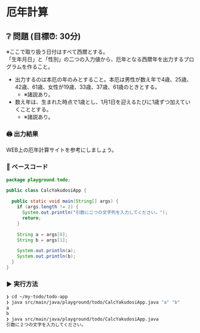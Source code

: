 # 厄年計算

## ❔ 問題 (目標⏰: 30分)

※ここで取り扱う日付はすべて西暦とする。  
「生年月日」と「性別」の二つの入力値から、厄年となる西暦年を出力するプログラムを作ること。

- 出力するのは本厄の年のみとすること。本厄は男性が数え年で4歳、25歳、42歳、61歳、女性が19歳、33歳、37歳、61歳のときとする。
  - ※諸説あり。
- 数え年は、生まれた時点で1歳とし、1月1日を迎えるたびに1歳ずつ加えていくこととする。
  - ※諸説あり。

### 🖨️ 出力結果

WEB上の厄年計算サイトを参考にしましょう。

### 🔰 ベースコード

```java title="CalcYakudosiApp.java"
package playground.todo;

public class CalcYakudosiApp {

  public static void main(String[] args) {
    if (args.length != 2) {
      System.out.println("引数に二つの文字列を入力してください。");
      return;
    }

    String a = args[0];
    String b = args[1];

    System.out.println(a);
    System.out.println(b);
  }
}
```

### ▶️ 実行方法

```bash title="Windows Terminal"
❯ cd ~/my-todo/todo-app
❯ java src/main/java/playground/todo/CalcYakudosiApp.java "a" "b"
a
b
❯ java src/main/java/playground/todo/CalcYakudosiApp.java
引数に２つの文字を入力してください。
```
